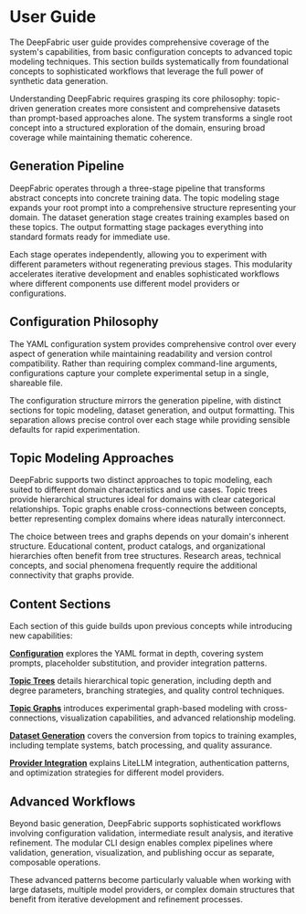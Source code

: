 # User Guide

The DeepFabric user guide provides comprehensive coverage of the system's capabilities, from basic configuration concepts to advanced topic modeling techniques. This section builds systematically from foundational concepts to sophisticated workflows that leverage the full power of synthetic data generation.

Understanding DeepFabric requires grasping its core philosophy: topic-driven generation creates more consistent and comprehensive datasets than prompt-based approaches alone. The system transforms a single root concept into a structured exploration of the domain, ensuring broad coverage while maintaining thematic coherence.

## Generation Pipeline

DeepFabric operates through a three-stage pipeline that transforms abstract concepts into concrete training data. The topic modeling stage expands your root prompt into a comprehensive structure representing your domain. The dataset generation stage creates training examples based on these topics. The output formatting stage packages everything into standard formats ready for immediate use.

Each stage operates independently, allowing you to experiment with different parameters without regenerating previous stages. This modularity accelerates iterative development and enables sophisticated workflows where different components use different model providers or configurations.

## Configuration Philosophy

The YAML configuration system provides comprehensive control over every aspect of generation while maintaining readability and version control compatibility. Rather than requiring complex command-line arguments, configurations capture your complete experimental setup in a single, shareable file.

The configuration structure mirrors the generation pipeline, with distinct sections for topic modeling, dataset generation, and output formatting. This separation allows precise control over each stage while providing sensible defaults for rapid experimentation.

## Topic Modeling Approaches

DeepFabric supports two distinct approaches to topic modeling, each suited to different domain characteristics and use cases. Topic trees provide hierarchical structures ideal for domains with clear categorical relationships. Topic graphs enable cross-connections between concepts, better representing complex domains where ideas naturally interconnect.

The choice between trees and graphs depends on your domain's inherent structure. Educational content, product catalogs, and organizational hierarchies often benefit from tree structures. Research areas, technical concepts, and social phenomena frequently require the additional connectivity that graphs provide.

## Content Sections

Each section of this guide builds upon previous concepts while introducing new capabilities:

[**Configuration**](configuration.md) explores the YAML format in depth, covering system prompts, placeholder substitution, and provider integration patterns.

[**Topic Trees**](topic-trees.md) details hierarchical topic generation, including depth and degree parameters, branching strategies, and quality control techniques.

[**Topic Graphs**](topic-graphs.md) introduces experimental graph-based modeling with cross-connections, visualization capabilities, and advanced relationship modeling.

[**Dataset Generation**](dataset-generation.md) covers the conversion from topics to training examples, including template systems, batch processing, and quality assurance.

[**Provider Integration**](provider-integration.md) explains LiteLLM integration, authentication patterns, and optimization strategies for different model providers.

## Advanced Workflows

Beyond basic generation, DeepFabric supports sophisticated workflows involving configuration validation, intermediate result analysis, and iterative refinement. The modular CLI design enables complex pipelines where validation, generation, visualization, and publishing occur as separate, composable operations.

These advanced patterns become particularly valuable when working with large datasets, multiple model providers, or complex domain structures that benefit from iterative development and refinement processes.